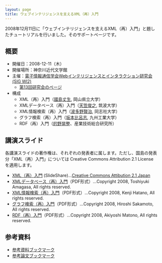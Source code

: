 ```yaml
---
layout: page
title: ウェブインテリジェンスを支えるXML（再）入門
---
```

2008年12月11日に「ウェブインテリジェンスを支えるXML（再）入門」と題したチュートリアルを行いました。そのサポートページです。

## 概要

- 開催日：2008-12-11（木）
- 開催場所：神奈川近代文学館
- 主催：[電子情報通信学会Webインテリジェンスとインタラクション研究会(SIG WI2)](http://www.ieice.org/~wi2/)
    - [第13回研究会のページ](http://www.ieice.org/~wi2/pastitem/past23.html)
- 構成
    - XML（再）入門（[國島丈生](https://researchmap.jp/kunishima), 岡山県立大学）
    - XMLデータベース（再）入門（[天笠俊之](https://researchmap.jp/amagasa), 筑波大学）
    - XML情報検索（再）入門（[波多野賢治](https://researchmap.jp/kenyal), 同志社大学）
    - グラフ検索（再）入門（[坂本比呂志](https://researchmap.jp/hiroshi_sakamoto), 九州工業大学）
    - RDF（再）入門（[的野晃整](https://researchmap.jp/read0120532)、産業技術総合研究所）

## 講演スライド

各講演スライドの著作権は、それぞれの発表者に属します。ただし、国島の発表分「XML（再）入門」については Creative Commons Attribution 2.1 License を適用します。

- <a href="http://www.slideshare.net/kunishi/sig-wi2-xml-tutorial-presentation" data-proofer-ignore>XML（再）入門</a> (SlideShare)…[Creative Commons Attibution 2.1 Japan](http://creativecommons.org/licenses/by/2.1/jp/)
- [XMLデータベース（再）入門](20081211wi2_tut_amagasa.pdf)（PDF形式）…Copyright 2008, Toshiyuki Amagasa, All rights reserved.
- [XML情報検索（再）入門](20081211_wi2_hatano.pdf)（PDF形式）…Copyright 2008, Kenji Hatano, All rights reserved.
- [グラフ検索（再）入門](20081211SIGWI2tutorial_sakamoto.pdf)（PDF形式）…Copyright 2008, Hiroshi Sakamoto, All rights reserved.
- [RDF（再）入門](200812_WI2_RDF_matono.pdf)（PDF形式）…Copyright 2008, Akiyoshi Matono, All rights reserved.

## 参考資料

- [参考資料ブックマーク](https://del.icio.us/kunishi/xmltut200812)
- [参考論文ブックマーク](http://www.citeulike.org/user/kunishima/tag/xmltut200812)

